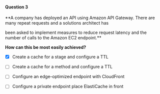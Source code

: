 #### Question  3


**A company has deployed an API using Amazon API Gateway. There are many repeat requests and a solutions architect has

been asked to implement measures to reduce request latency and the number of calls to the Amazon EC2 endpoint.**


**How can this be most easily achieved?**


- [x] Create a cache for a stage and configure a TTL


- [ ] Create a cache for a method and configure a TTL


- [ ] Configure an edge-optimized endpoint with CloudFront


- [ ] Configure a private endpoint place ElastiCache in front

